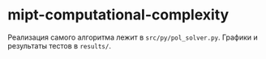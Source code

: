 # mipt-computational-complexity
Реализация самого алгоритма лежит в `src/py/pol_solver.py`.
Графики и результаты тестов в `results/`.
